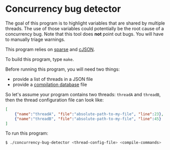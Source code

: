 # Concurrency bug detector

The goal of this program is to highlight variables that are shared by multiple threads. The use of those variables could potentially be the root cause of a concurrency bug.
Note that this tool does **not** point out bugs. You will have to manually triage warnings.

This program relies on [sparse](https://sparse.docs.kernel.org/en/latest/) and [cJSON](https://github.com/DaveGamble/cJSON).

To build this program, type `make`.

Before running this program, you will need two things:

  - provide a list of threads in a JSON file
  - provide a [compilation database](https://clang.llvm.org/docs/JSONCompilationDatabase.html) file

  So let's assume your program contains two threads: `threadA` and `threadB`, then the thread configuration file can look like:
```json
[
    {"name":"threadA", "file":"absolute-path-to-my-file", "line":23},
    {"name":"threadB", "file":"absolute-path-to-my-file", "line":45}
]
```

To run this program:

```sh
$ ./concurrency-bug-detector <thread-config-file> <compile-commands>
```

